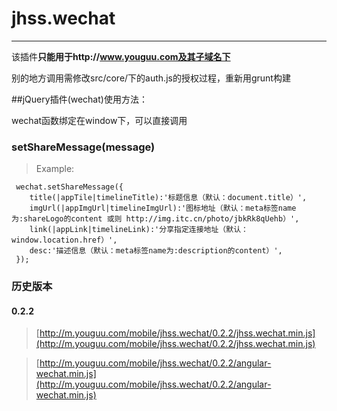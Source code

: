# jhss.wechat

------

该插件**只能用于http://www.youguu.com及其子域名下**

别的地方调用需修改src/core/下的auth.js的授权过程，重新用grunt构建


##jQuery插件(wechat)使用方法：

wechat函数绑定在window下，可以直接调用

### setShareMessage(message)
> Example:
```
 wechat.setShareMessage({
    title(|appTile|timelineTitle):'标题信息（默认：document.title）',
    imgUrl(|appImgUrl|timelineImgUrl):'图标地址（默认：meta标签name为:shareLogo的content 或则 http://img.itc.cn/photo/jbkRk8qUehb）',
    link(|appLink|timelineLink):'分享指定连接地址（默认：window.location.href）',
    desc:'描述信息（默认：meta标签name为:description的content）',
 });
```

### 历史版本

#### 0.2.2
> [http://m.youguu.com/mobile/jhss.wechat/0.2.2/jhss.wechat.min.js](http://m.youguu.com/mobile/jhss.wechat/0.2.2/jhss.wechat.min.js)

> [http://m.youguu.com/mobile/jhss.wechat/0.2.2/angular-wechat.min.js](http://m.youguu.com/mobile/jhss.wechat/0.2.2/angular-wechat.min.js)
